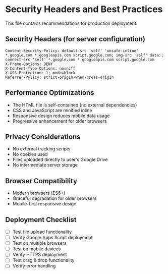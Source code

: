 # Security Headers and Best Practices

This file contains recommendations for production deployment.

## Security Headers (for server configuration)

```
Content-Security-Policy: default-src 'self' 'unsafe-inline' *.google.com *.googleapis.com script.google.com; img-src 'self' data:; connect-src 'self' *.google.com *.googleapis.com script.google.com
X-Frame-Options: DENY
X-Content-Type-Options: nosniff
X-XSS-Protection: 1; mode=block
Referrer-Policy: strict-origin-when-cross-origin
```

## Performance Optimizations

- The HTML file is self-contained (no external dependencies)
- CSS and JavaScript are minified inline
- Responsive design reduces mobile data usage
- Progressive enhancement for older browsers

## Privacy Considerations

- No external tracking scripts
- No cookies used
- Files uploaded directly to user's Google Drive
- No intermediate server storage

## Browser Compatibility

- Modern browsers (ES6+)
- Graceful degradation for older browsers
- Mobile-first responsive design

## Deployment Checklist

- [ ] Test file upload functionality
- [ ] Verify Google Apps Script deployment
- [ ] Test on multiple browsers
- [ ] Test on mobile devices
- [ ] Verify HTTPS deployment
- [ ] Test drag & drop functionality
- [ ] Verify error handling
